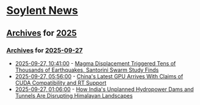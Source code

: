 # [Soylent News](../../../README.md)

## [Archives](../../index.md) for [2025](../index.md)

### [Archives](../../index.md) for [2025-09-27](index.md)

* [2025-09-27, 10:41:00](https://soylentnews.org/article.pl?sid=25/09/26/2314203&from=rss) - [Magma Displacement Triggered Tens of Thousands of Earthquakes, Santorini Swarm Study Finds](https://soylentnews.org/article.pl?sid=25/09/26/2314203&from=rss)
* [2025-09-27, 05:56:00](https://soylentnews.org/article.pl?sid=25/09/26/239227&from=rss) - [China's Latest GPU Arrives With Claims of CUDA Compatibility and RT Support](https://soylentnews.org/article.pl?sid=25/09/26/239227&from=rss)
* [2025-09-27, 01:06:00](https://soylentnews.org/article.pl?sid=25/09/26/1437222&from=rss) - [How India's Unplanned Hydropower Dams and Tunnels Are Disrupting Himalayan Landscapes](https://soylentnews.org/article.pl?sid=25/09/26/1437222&from=rss)
